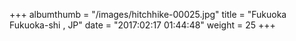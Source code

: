 +++
albumthumb = "/images/hitchhike-00025.jpg"
title = "Fukuoka Fukuoka-shi , JP"
date = "2017:02:17 01:44:48"
weight = 25
+++
